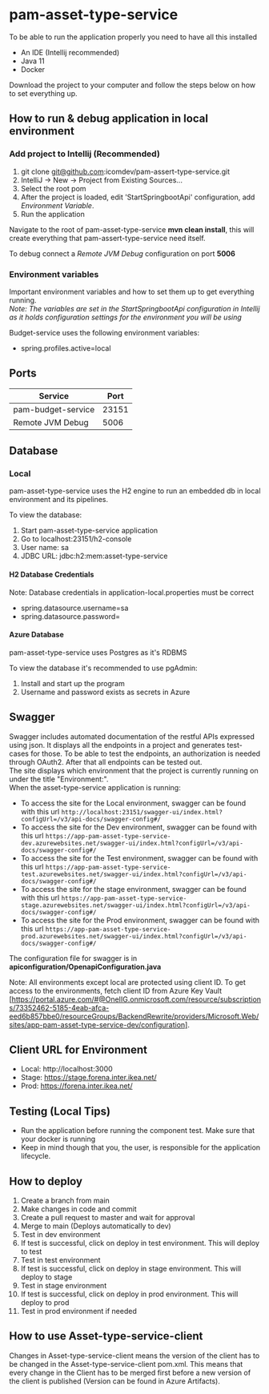 # pam-asset-type-service

To be able to run the application properly you need to have all this installed

- An IDE (Intellij recommended)
- Java 11
- Docker

Download the project to your computer and follow the steps below on
how to set everything up.

## How to run & debug application in local environment
### Add project to Intellij (Recommended)

1. git clone git@github.com:icomdev/pam-assert-type-service.git
2. IntelliJ -> New -> Project from Existing Sources...
3. Select the root pom
4. After the project is loaded, edit 'StartSpringbootApi' configuration, add *Environment Variable*.
5. Run the application


Navigate to the root of pam-asset-type-service **mvn clean install**, this will create everything that pam-assert-type-service
need itself.

To debug connect a *Remote JVM Debug* configuration on port **5006**

### Environment variables

Important environment variables and how to set them up to get everything running.
<br> *Note: The variables are set in the StartSpringbootApi configuration in Intellij as it holds configuration settings for the environment you will be using*

Budget-service uses the following environment variables:
* spring.profiles.active=local

## Ports

| Service            | Port  |
|--------------------|-------|
| pam-budget-service | 23151 |
| Remote JVM Debug   | 5006  |


## Database

### Local

pam-asset-type-service uses the H2 engine to run an embedded db in local environment and its pipelines.

To view the database:

1. Start pam-asset-type-service application
2. Go to localhost:23151/h2-console
3. User name: sa
4. JDBC URL: jdbc:h2:mem:asset-type-service

#### H2 Database Credentials

Note: Database credentials in application-local.properties must be correct
* spring.datasource.username=sa
* spring.datasource.password=

#### Azure Database

pam-asset-type-service uses Postgres as it's RDBMS

To view the database it's recommended to use pgAdmin:

1. Install and start up the program
2. Username and password exists as secrets in Azure

## Swagger

Swagger includes automated documentation of the restful APIs expressed using json. It displays all the endpoints in a project and generates test-cases
for those. To be able to test the endpoints, an authorization is needed through OAuth2. After that all endpoints can be tested out.
<br>
The site displays which environment that the project is currently running on under the title "Environment:".
<br>
When the asset-type-service application is running:
* To access the site for the Local environment, swagger can be found with this url `http://localhost:23151/swagger-ui/index.html?configUrl=/v3/api-docs/swagger-config#/`
* To access the site for the Dev environment, swagger can be found with this url `https://app-pam-asset-type-service-dev.azurewebsites.net/swagger-ui/index.html?configUrl=/v3/api-docs/swagger-config#/`
* To access the site for the Test environment, swagger can be found with this url `https://app-pam-asset-type-service-test.azurewebsites.net/swagger-ui/index.html?configUrl=/v3/api-docs/swagger-config#/`
* To access the site for the stage environment, swagger can be found with this url `https://app-pam-asset-type-service-stage.azurewebsites.net/swagger-ui/index.html?configUrl=/v3/api-docs/swagger-config#/`
* To access the site for the Prod environment, swagger can be found with this url `https://app-pam-asset-type-service-prod.azurewebsites.net/swagger-ui/index.html?configUrl=/v3/api-docs/swagger-config#/`

The configuration file for swagger is in **apiconfiguration/OpenapiConfiguration.java**

Note: All environments except local are protected using client ID. To get access to the environments, fetch client ID from Azure Key Vault [https://portal.azure.com/#@OneIIG.onmicrosoft.com/resource/subscriptions/73352462-5185-4eab-afca-eed6b857bbe0/resourceGroups/BackendRewrite/providers/Microsoft.Web/sites/app-pam-asset-type-service-dev/configuration].

## Client URL for Environment

* Local: http://localhost:3000
* Stage: https://stage.forena.inter.ikea.net/
* Prod: https://forena.inter.ikea.net/

## Testing (Local Tips)

* Run the application before running the component test. Make sure that your docker is running
* Keep in mind though that you, the user, is responsible for the application lifecycle.

## How to deploy

1. Create a branch from main
2. Make changes in code and commit
3. Create a pull request to master and wait for approval
4. Merge to main (Deploys automatically to dev)
5. Test in dev environment
6. If test is successful, click on deploy in test environment. This will deploy to test
7. Test in test environment
8. If test is successful, click on deploy in stage environment. This will deploy to stage
9. Test in stage environment
10. If test is successful, click on deploy in prod environment. This will deploy to prod
11. Test in prod environment if needed

## How to use Asset-type-service-client

Changes in Asset-type-service-client means the version of the client has to be changed in the Asset-type-service-client pom.xml. This means that every change in the Client has to be merged first before a new version of the client is published (Version can be found in Azure Artifacts).
<br>

